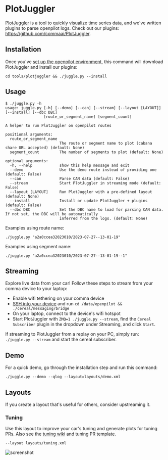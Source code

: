 # PlotJuggler

[PlotJuggler](https://github.com/facontidavide/PlotJuggler) is a tool to quickly visualize time series data, and we've written plugins to parse openpilot logs. Check out our plugins: https://github.com/commaai/PlotJuggler.

## Installation

Once you've [set up the openpilot environment](../README.md), this command will download PlotJuggler and install our plugins:

`cd tools/plotjuggler && ./juggle.py --install`

## Usage

```
$ ./juggle.py -h
usage: juggle.py [-h] [--demo] [--can] [--stream] [--layout [LAYOUT]] [--install] [--dbc DBC]
                 [route_or_segment_name] [segment_count]

A helper to run PlotJuggler on openpilot routes

positional arguments:
  route_or_segment_name
                        The route or segment name to plot (cabana share URL accepted) (default: None)
  segment_count         The number of segments to plot (default: None)

optional arguments:
  -h, --help            show this help message and exit
  --demo                Use the demo route instead of providing one (default: False)
  --can                 Parse CAN data (default: False)
  --stream              Start PlotJuggler in streaming mode (default: False)
  --layout [LAYOUT]     Run PlotJuggler with a pre-defined layout (default: None)
  --install             Install or update PlotJuggler + plugins (default: False)
  --dbc DBC             Set the DBC name to load for parsing CAN data. If not set, the DBC will be automatically
                        inferred from the logs. (default: None)

```

Examples using route name:

`./juggle.py "a2a0ccea32023010/2023-07-27--13-01-19"`

Examples using segment name:

`./juggle.py "a2a0ccea32023010/2023-07-27--13-01-19--1"`

## Streaming

Explore live data from your car! Follow these steps to stream from your comma device to your laptop:
- Enable wifi tethering on your comma device
- [SSH into your device](https://github.com/commaai/openpilot/wiki/SSH) and run `cd /data/openpilot && ./cereal/messaging/bridge`
- On your laptop, connect to the device's wifi hotspot
- Start PlotJuggler with `ZMQ=1 ./juggle.py --stream`, find the `Cereal Subscriber` plugin in the dropdown under Streaming, and click `Start`.

If streaming to PlotJuggler from a replay on your PC, simply run: `./juggle.py --stream` and start the cereal subscriber.

## Demo

For a quick demo, go through the installation step and run this command:

`./juggle.py --demo --qlog --layout=layouts/demo.xml`

## Layouts

If you create a layout that's useful for others, consider upstreaming it.

### Tuning

Use this layout to improve your car's tuning and generate plots for tuning PRs. Also see the [tuning wiki](https://github.com/commaai/openpilot/wiki/Tuning) and tuning PR template.

`--layout layouts/tuning.xml`


![screenshot](https://i.imgur.com/cizHCH3.png)
